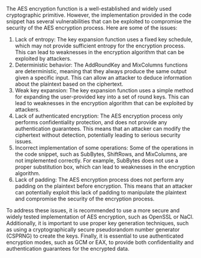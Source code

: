 The AES encryption function is a well-established and widely used 
cryptographic primitive. However, the implementation provided in the code 
snippet has several vulnerabilities that can be exploited to compromise 
the security of the AES encryption process. Here are some of the issues:

1. Lack of entropy: The key expansion function uses a fixed key schedule, 
which may not provide sufficient entropy for the encryption process. This 
can lead to weaknesses in the encryption algorithm that can be exploited 
by attackers.
2. Deterministic behavior: The AddRoundKey and MixColumns functions are 
deterministic, meaning that they always produce the same output given a 
specific input. This can allow an attacker to deduce information about the
plaintext based on the ciphertext.
3. Weak key expansion: The key expansion function uses a simple method for
expanding the user-provided key into a set of round keys. This can lead to
weaknesses in the encryption algorithm that can be exploited by attackers.
4. Lack of authenticated encryption: The AES encryption process only 
performs confidentiality protection, and does not provide any 
authentication guarantees. This means that an attacker can modify the 
ciphertext without detection, potentially leading to serious security 
issues.
5. Incorrect implementation of some operations: Some of the operations in 
the code snippet, such as SubBytes, ShiftRows, and MixColumns, are not 
implemented correctly. For example, SubBytes does not use a proper 
substitution box, which can lead to weaknesses in the encryption 
algorithm.
6. Lack of padding: The AES encryption process does not perform
any padding on the plaintext before encryption. This means that an 
attacker can potentially exploit this lack of padding to manipulate the 
plaintext and compromise the security of the encryption process.

To address these issues, it is recommended to use a more secure and widely
tested implementation of AES encryption, such as OpenSSL or NaCl. 
Additionally, it is important to use proper key generation techniques, 
such as using a cryptographically secure pseudorandom number generator 
(CSPRNG) to create the keys. Finally, it is essential to use authenticated
encryption modes, such as GCM or EAX, to provide both confidentiality and 
authentication guarantees for the encrypted data.
